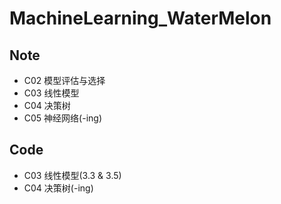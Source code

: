 # MachineLearning_WaterMelon
## Note
* C02 模型评估与选择
* C03 线性模型
* C04 决策树
* C05 神经网络(-ing)
## Code
* C03 线性模型(3.3 & 3.5)
* C04 决策树(-ing)
